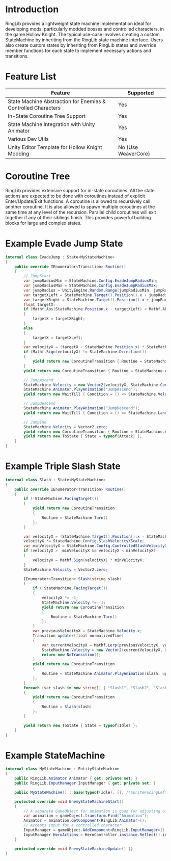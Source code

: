 # Introduction

RingLib provides a lightweight state machine implementation ideal for developing mods, particularly modded bosses and controlled characters, in the game Hollow Knight. The typical use-case involves creating a custom StateMachine by inheriting from the RingLib state machine interface. Users also create custom states by inheriting from RingLib states and override member functions for each state to implement necessary actions and transitions.

# Feature List
| Feature                                                       | Supported           |
|---------------------------------------------------------------|---------------------|
| State Machine Abstraction for Enemies & Controlled Characters | Yes                 |
| In-State Coroutine Tree Support                               | Yes                 |
| State Machine Integration with Unity Animator                 | Yes                 |
| Various Dev Utils                                             | Yes                 |
| Unity Editor Template for Hollow Knight Modding               | No (Use WeaverCore) |

# Coroutine Tree

RingLib provides extensive support for in-state coroutines. All the state actions are expected to be done with coroutines instead of explicit Enter/Update/Exit functions. A coroutine is allowed to recursively call another coroutine. It is also allowed to spawn multiple coroutines at the same time at any level of the recursion. Parallel child coroutines will exit together if any of their siblings finish. This provides powerful building blocks for large and complex states.

# Example Evade Jump State
```csharp
internal class EvadeJump : State<MyStateMachine>
{
    public override IEnumerator<Transition> Routine()
    {
        // JumpStart
        var jumpRadiusMin = StateMachine.Config.EvadeJumpRadiusMin;
        var jumpRadiusMax = StateMachine.Config.EvadeJumpRadiusMax;
        var jumpRadius = UnityEngine.Random.Range(jumpRadiusMin, jumpRadiusMax);
        var targetXLeft = StateMachine.Target().Position().x - jumpRadius;
        var targetXRight = StateMachine.Target().Position().x + jumpRadius;
        float targetX;
        if (Mathf.Abs(StateMachine.Position.x - targetXLeft) < Mathf.Abs(StateMachine.Position.x - targetXRight))
        {
            targetX = targetXRight;
        }
        else
        {
            targetX = targetXLeft;
        }
        var velocityX = (targetX - StateMachine.Position.x) * StateMachine.Config.EvadeJumpVelocityXScale;
        if (Mathf.Sign(velocityX) != StateMachine.Direction())
        {
            yield return new CoroutineTransition { Routine = StateMachine.Turn() };
        }
        yield return new CoroutineTransition { Routine = StateMachine.Animator.PlayAnimation("JumpStart") };

        // JumpAscend
        StateMachine.Velocity = new Vector2(velocityX, StateMachine.Config.EvadeJumpVelocityY);
        StateMachine.Animator.PlayAnimation("JumpAscend");
        yield return new WaitTill { Condition = () => StateMachine.Velocity.y <= 0 };

        // JumpDescend
        StateMachine.Animator.PlayAnimation("JumpDescend");
        yield return new WaitTill { Condition = () => StateMachine.Landed() };

        // JumpEnd
        StateMachine.Velocity = Vector2.zero;
        yield return new CoroutineTransition { Routine = StateMachine.Animator.PlayAnimation("JumpEnd") };
        yield return new ToState { State = typeof(Attack) };
    }
}
```

# Example Triple Slash State
```csharp
internal class Slash : State<MyStateMachine>
{
    public override IEnumerator<Transition> Routine()
    {
        if (!StateMachine.FacingTarget())
        {
            yield return new CoroutineTransition
            {
                Routine = StateMachine.Turn()
            };
        }

        var velocityX = (StateMachine.Target().Position().x - StateMachine.Position.x);
        velocityX *= StateMachine.Config.SlashVelocityXScale;
        var minVelocityX = StateMachine.Config.ControlledSlashVelocityX;
        if (velocityX > -minVelocityX && velocityX < minVelocityX)
        {
            velocityX = Mathf.Sign(velocityX) * minVelocityX;
        }
        StateMachine.Velocity = Vector2.zero;

        IEnumerator<Transition> Slash(string slash)
        {
            if (!StateMachine.FacingTarget())
            {
                velocityX *= -1;
                StateMachine.Velocity *= -1;
                yield return new CoroutineTransition
                {
                    Routine = StateMachine.Turn()
                };
            }
            var previousVelocityX = StateMachine.Velocity.x;
            Transition updater(float normalizedTime)
            {
                var currentVelocityX = Mathf.Lerp(previousVelocityX, velocityX, normalizedTime);
                StateMachine.Velocity = new Vector2(currentVelocityX, 0);
                return new NoTransition();
            }
            yield return new CoroutineTransition
            {
                Routine = StateMachine.Animator.PlayAnimation(slash, updater)
            };
        }
        foreach (var slash in new string[] { "Slash1", "Slash2", "Slash3" })
        {
            yield return new CoroutineTransition
            {
                Routine = Slash(slash)
            };
        }

        yield return new ToState { State = typeof(Idle) };
    }
}
```

# Example StateMachine
```csharp
internal class MyStateMachine : EntityStateMachine
{
    public RingLib.Animator Animator { get; private set; }
    public RingLib.InputManager InputManager { get; private set; }

    public MyStateMachine() : base(typeof(Idle), [], /*SpriteFacingLeft =*/true) {}

    protected override void EnemyStateMachineStart()
    {
        // A separate GameObject for animation is good for adjusting offsets
        var animation = gameObject.transform.Find("Animation");
        Animator = animation.GetComponent<RingLib.Animator>();
        // Accepts input for a controlled character
        InputManager = gameObject.AddComponent<RingLib.InputManager>();
        InputManager.HeroActions = HeroController.instance.Reflect().inputHandler.inputActions;
    }

    protected override void EnemyStateMachineUpdate() {}
}
```
